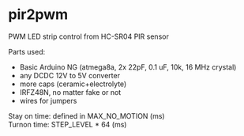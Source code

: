 # pir2pwm
PWM LED strip control from HC-SR04 PIR sensor

Parts used:
* Basic Arduino NG (atmega8a, 2x 22pF, 0.1 uF, 10k, 16 MHz crystal)
* any DCDC 12V to 5V converter
* more caps (ceramic+electrolyte)
* IRFZ48N, no matter fake or not
* wires for jumpers

Stay on time: defined in MAX_NO_MOTION (ms)  
Turnon time: STEP_LEVEL * 64 (ms)
